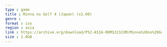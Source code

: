 ```yaml
---
type : game
title : Minna no Golf 4 (Japan) (v2.00)
genre : 
format : iso
region : asia
link : https://archive.org/download/PS2-ASIA-ROMS321COM/Minna%20no%20Golf%204%20%28Japan%29%20%28v2.00%29.7z
size : 2.0GB
---
```

